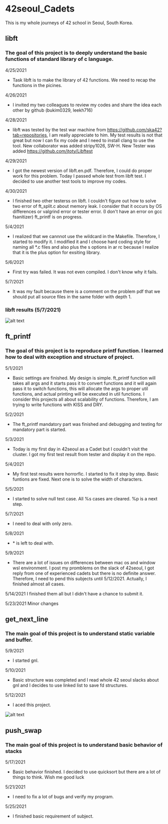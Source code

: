 # 42seoul_Cadets

This is my whole journeys of 42 school in Seoul, South Korea.

## libft
### The goal of this project is to deeply understand the basic functions of standard library of c language.

4/25/2021

- Task libft is to make the library of 42 functions. We need to recap the functions in the picines.

4/26/2021
- I invited my two colleagues to review my codes and share the idea each other by github (bukim0329, leekh716)

4/28/2021
- libft was tested by the test war machine from https://github.com/ska42?tab=repositories, I am really appreciate to him.
My test results is not that great but now I can fix my code and I need to install clang to use the tool.
New collaborator was added stripy1026, SW-H. New Tester was added https://github.com/jtoty/Libftest

4/29/2021
- I got the newest version of libft.en.pdf. Therefore, I could do proper work for this problem.
Today I passed whole test from libft test. I decided to use another test tools to improve my codes.

4/30/2021
- I finished two other testerss on libft. I couldn't figure out how to solve two error of ft_split.c about memory leak.
I consider that it occurs by OS differences or valgrind error or tester error. (I don't have an error on gcc fsanitizer)
ft_printf is on progress.

5/4/2021
- I realized that we cannnot use the wildcard in the Makefile. Therefore, I started to modify it. I modified it and I choose hard coding style for naming all *.c files and also plus the s options in ar rc because I realize that it is the plus option for exsiting library.

5/6/2021
- First try was failed. It was not even compiled. I don't know why it fails.

5/7/2021
- It was my fault because there is a comment on the problem pdf that we should put all source files in the same folder with depth 1.

### libft results (5/7/2021)
![alt text](./Results/LibftResults?raw=true)

## ft_printf
### The goal of this project is to reproduce printf function. I learned how to deal with exception and structure of project.
5/1/2021
- Basic settings are finished. My design is simple. ft_printf function will takes all args and it starts pass it to convert functions and it will again pass it to switch functions, this will allocate the args to proper util functions, and actual printing will be executed in util functions. I consider this projects all about scalability of functions. Therefore, I am trying to write functions with KISS and DRY.

5/2/2021
- The ft_printf mandatory part was finished and debugging and testing for mandatory part is started.

5/3/2021
- Today is my first day in 42seoul as a Cadet but I couldn't visit the cluster. I got my first test result from tester and display it on the repo.

5/4/2021
- My first test results were horrorfic. I started to fix it step by step. Basic funtions are fixed. Next one is to solve the width of characters.

5/5/2021
- I started to solve null test case. All %s cases are cleared. %p is a next step.

5/7/2021
- I need to deal with only zero.

5/8/2021
- \* is left to deal with.

5/9/2021
- There are a lot of issues on differences between mac os and window wsl environment. I post my promblems on the slack of 42seoul, I got reply from one of experienced cadets but there is no definite answer. Therefore, I need to pend this subjects until 5/12/2021. Actually, I finished almost all cases.

5/14/2021
I finished them all but I didn't have a chance to submit it.

5/23/2021
Minor changes

## get_next_line
### The main goal of this project is to understand static variable and buffer.
5/9/2021
- I started gnl.

5/10/2021
- Basic structure was completed and I read whole 42 seoul slacks about gnl and I decides to use linked list to save fd structures.

5/12/2021
- I aced this project.  

![alt text](./Results/GNLResults.png?raw=true)

## push_swap
### The main goal of this project is to understand basic behavior of stacks

5/17/2021  
- Basic behavior finished. I decided to use quicksort but there are a lot of things to think. Wish me good luck

5/21/2021  
- I need to fix a lot of bugs and verify my program.  

5/25/2021  
- I finished basic requirement of subject.  
